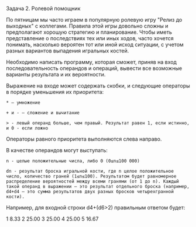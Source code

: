 Задача 2. Ролевой помощник

По пятницам мы часто играем в популярную ролевую игру "Релиз до выходных" с коллегами. Правила этой игры довольно сложны и предполагают хорошую стратегию и планирование. Чтобы иметь представление о последствиях тех или иных ходов, часто хочется понимать, насколько вероятен тот или иной исход ситуации, с учетом разных вариантов выпадения игральных костей.

Необходимо написать программу, которая сможет, приняв на вход последовательность операндов и операций, вывести все возможные варианты результата и их вероятности.

Выражение на входе может содержать скобки, и следующие операторы в порядке уменьшения их приоритета:

    * – умножение

    + и - – сложение и вычитание

    > - левый операнд больше, чем правый. Результат равен 1, если истинно, и 0 - если ложно

Операторы равного приоритета выполняются слева направо.

В качестве операндов могут выступать:

    n - целые положительные числа, либо 0 (0≤n≤100 000)

    dn - результат броска игральной кости, где n целое положительное число, количество граней (1≤n≤100). Результатом будет равномерное распределение вероятностей между всеми гранями (от 1 до n). Каждый такой операнд в выражении – это результат отдельного броска (например, d4+d4 – это сумма результатов двух разных бросков четырехгранной кости).

Например, для входной строки d4+(d6>2) правильным ответом будет:

1 8.33
2 25.00
3 25.00
4 25.00
5 16.67

